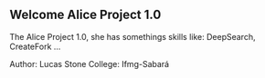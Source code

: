 <h2>Welcome Alice Project 1.0</h2>
The Alice Project 1.0, she has somethings skills like: DeepSearch, CreateFork ...

Author: Lucas Stone
College: Ifmg-Sabará
